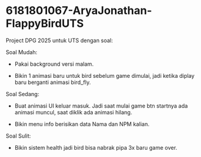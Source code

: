 # 6181801067-AryaJonathan-FlappyBirdUTS
Project DPG 2025 untuk UTS dengan soal:

Soal Mudah:

- Pakai background versi malam.

- Bikin 1 animasi baru untuk bird sebelum game dimulai, jadi ketika diplay baru berganti animasi bird_fly.

Soal Sedang:

- Buat animasi UI keluar masuk. Jadi saat mulai game btn startnya ada animasi muncul, saat diklik ada animasi hilang.

- Bikin menu info berisikan data Nama dan NPM kalian.

Soal Sulit:

- Bikin sistem health jadi bird bisa nabrak pipa 3x baru game over.
